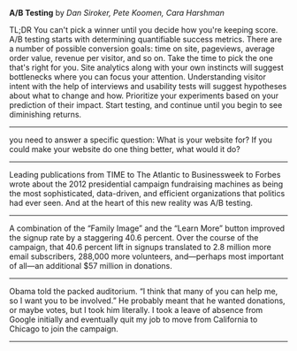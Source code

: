 **A/B Testing** by *Dan Siroker, Pete Koomen, Cara Harshman*

TL;DR You can't pick a winner until you decide how you're keeping score. A/B testing starts with determining quantifiable success metrics. There are a number of possible conversion goals: time on site, pageviews, average order value, revenue per visitor, and so on. Take the time to pick the one that's right for you. Site analytics along with your own instincts will suggest bottlenecks where you can focus your attention. Understanding visitor intent with the help of interviews and usability tests will suggest hypotheses about what to change and how. Prioritize your experiments based on your prediction of their impact. Start testing, and continue until you begin to see diminishing returns.

---

you need to answer a specific question: What is your website for? If you could make your website do one thing better, what would it do?

---

Leading publications from TIME to The Atlantic to Businessweek to Forbes wrote about the 2012 presidential campaign fundraising machines as being the most sophisticated, data-driven, and efficient organizations that politics had ever seen. And at the heart of this new reality was A/B testing.

---

A combination of the “Family Image” and the “Learn More” button improved the signup rate by a staggering 40.6 percent. Over the course of the campaign, that 40.6 percent lift in signups translated to 2.8 million more email subscribers, 288,000 more volunteers, and—perhaps most important of all—an additional $57 million in donations.

---

Obama told the packed auditorium. “I think that many of you can help me, so I want you to be involved.” He probably meant that he wanted donations, or maybe votes, but I took him literally. I took a leave of absence from Google initially and eventually quit my job to move from California to Chicago to join the campaign.

---

